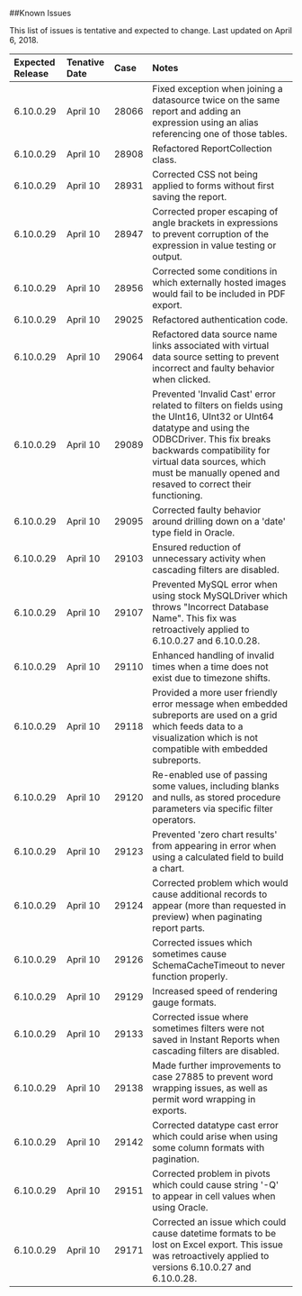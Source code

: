 <!---##View Known Issues Report-->

<!---Click the link below and select "Login" to see the updated Known Issues Report. -->

<!---[Known Issues Report](http://fogbugz.izenda.us/reporting/reportviewer.aspx?rn=Tracking_DO_NOT_EDIT\\KIL\\KnownIssues)-->
##Known Issues

This list of issues is tentative and expected to change. Last updated on April 6, 2018.

|Expected Release|Tenative Date|Case|Notes|
|:----|:-----------|:----------------|:---------------|
|6.10.0.29|April 10|28066|Fixed exception when joining a datasource twice on the same report and adding an expression using an alias referencing one of those tables.|
|6.10.0.29|April 10|28908|Refactored ReportCollection class.|
|6.10.0.29|April 10|28931|Corrected CSS not being applied to forms without first saving the report.|
|6.10.0.29|April 10|28947|Corrected proper escaping of angle brackets in expressions to prevent corruption of the expression in value testing or output.|
|6.10.0.29|April 10|28956|Corrected some conditions in which externally hosted images would fail to be included in PDF export.|
|6.10.0.29|April 10|29025|Refactored authentication code.|
|6.10.0.29|April 10|29064|Refactored data source name links associated with virtual data source setting to prevent incorrect and faulty behavior when clicked.|
|6.10.0.29|April 10|29089|Prevented 'Invalid Cast' error related to filters on fields using the UInt16, UInt32 or UInt64 datatype and using the ODBCDriver. This fix breaks backwards compatibility for virtual data sources, which must be manually opened and resaved to correct their functioning.|
|6.10.0.29|April 10|29095|Corrected faulty behavior around drilling down on a 'date' type field in Oracle.|
|6.10.0.29|April 10|29103|Ensured reduction of unnecessary activity when cascading filters are disabled.|
|6.10.0.29|April 10|29107|Prevented MySQL error when using stock MySQLDriver which throws "Incorrect Database Name". This fix was retroactively applied to 6.10.0.27 and 6.10.0.28.|
|6.10.0.29|April 10|29110|Enhanced handling of invalid times when a time does not exist due to timezone shifts.|
|6.10.0.29|April 10|29118|Provided a more user friendly error message when embedded subreports are used on a grid which feeds data to a visualization which is not compatible with embedded subreports.|
|6.10.0.29|April 10|29120|Re-enabled use of passing some values, including blanks and nulls, as stored procedure parameters via specific filter operators.|
|6.10.0.29|April 10|29123|Prevented 'zero chart results' from appearing in error when using a calculated field to build a chart.|
|6.10.0.29|April 10|29124|Corrected problem which would cause additional records to appear (more than requested in preview) when paginating report parts.|
|6.10.0.29|April 10|29126|Corrected issues which sometimes cause SchemaCacheTimeout to never function properly.|
|6.10.0.29|April 10|29129|Increased speed of rendering gauge formats.|
|6.10.0.29|April 10|29133|Corrected issue where sometimes filters were not saved in Instant Reports when cascading filters are disabled.|
|6.10.0.29|April 10|29138|Made further improvements to case 27885 to prevent word wrapping issues, as well as permit word wrapping in exports.|
|6.10.0.29|April 10|29142|Corrected datatype cast error which could arise when using some column formats with pagination.|
|6.10.0.29|April 10|29151|Corrected problem in pivots which could cause string '-Q' to appear in cell values when using Oracle.|
|6.10.0.29|April 10|29171|Corrected an issue which could cause datetime formats to be lost on Excel export. This issue was retroactively applied to versions 6.10.0.27 and 6.10.0.28.|






